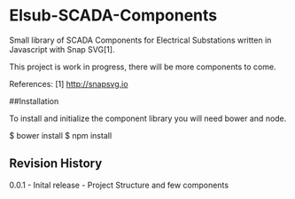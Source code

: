 # Elsub-SCADA-Components

Small library of SCADA Components for Electrical Substations written in Javascript with Snap SVG[1].

This project is work in progress, there will be more components to come.


References:
[1] http://snapsvg.io


##Installation

To install and initialize the component library you will need bower and node.

$ bower install
$ npm install

## Revision History

0.0.1 - Inital release - Project Structure and few components